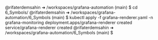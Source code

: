 @rifaterdemsahin ➜ /workspaces/grafana-automation (main) $ cd 6_Symbols/
@rifaterdemsahin ➜ /workspaces/grafana-automation/6_Symbols (main) $ kubectl apply -f grafana-renderer.yaml -n grafana-monitoring
deployment.apps/grafana-renderer created
service/grafana-renderer created
@rifaterdemsahin ➜ /workspaces/grafana-automation/6_Symbols (main) $ 
